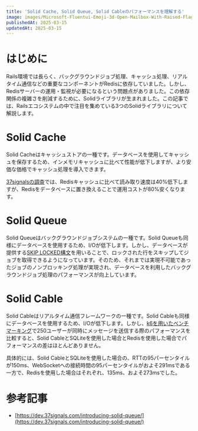 ```yaml
---
title: 'Solid Cache, Solid Queue, Solid Cableのパフォーマンスを理解する'
image: images/Microsoft-Fluentui-Emoji-3d-Open-Mailbox-With-Raised-Flag-3d.1024.png
publishedAt: 2025-03-15
updatedAt: 2025-03-15
---
```

# はじめに

Rails環境では長らく、バックグラウンドジョブ処理、キャッシュ処理、リアルタイム通信などの重要なコンポーネントがRedisに依存していました。しかし、Redisサーバーの運用・監視が必要になるという問題点がありました。この依存関係の複雑さを削減するために、Solidライブラリが生まれました。この記事では、Railsエコシステムの中で注目を集めている3つのSolidライブラリについて解説します。

# Solid Cache

Solid Cacheはキャッシュストアの一種です。データベースを使用してキャッシュを保存するため、インメモリキャッシュに比べて性能が低下しますが、より安価な価格でキャッシュ処理を導入できます。

[37signalsの調査](https://dev.37signals.com/solid-cache/)では、Redisキャッシュに比べて読み取り速度は40%低下しますが、Redisをデータベースに置き換えることで運用コストが80%安くなります。

# Solid Queue

Solid Queueはバックグラウンドジョブシステムの一種です。Solid Queueも同様にデータベースを使用するため、I/Oが低下します。しかし、データベースが提供する[SKIP LOCKED構文](https://dev.mysql.com/blog-archive/mysql-8-0-1-using-skip-locked-and-nowait-to-handle-hot-rows/)を用いることで、ロックされた行をスキップしてジョブを取得できるようになっています。そのため、それまでは実現不可能であったジョブのノンブロッキング処理が実現され、データベースを利用したバックグラウンドジョブ処理のパフォーマンスが向上しています。

# Solid Cable

Solid Cableはリアルタイム通信フレームワークの一種です。Solid Cableも同様にデータベースを使用するため、I/Oが低下します。しかし、[k6を用いたベンチマーキング](https://techracho.bpsinc.jp/hachi8833/2024_11_11/146390)で250ユーザーが同時にメッセージを送信する際のパフォーマンスを比較すると、Solid CableとSQLiteを使用した場合とRedisを使用した場合でパフォーマンスの差はほとんどありません。

具体的には、Solid CableとSQLiteを使用した場合の、RTTの95パーセンタイルが150ms、WebSocketへの接続時間の95パーセンタイルがおよそ291msである一方で、Redisを使用した場合はそれぞれ、135ms、およそ273msでした。

# 参考記事

-   [https://dev.37signals.com/introducing-solid-queue/](https://dev.37signals.com/introducing-solid-queue/)
